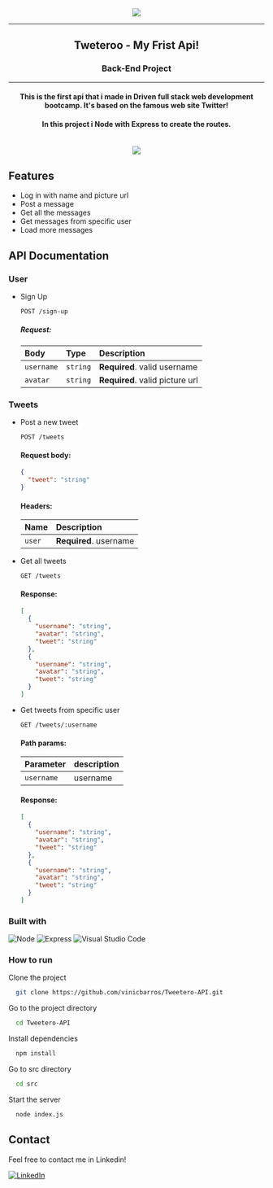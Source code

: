 <div align="center"><img src="https://i.imgur.com/LCHMDbI.png"></img></div>
<hr>
<h2 align=center>Tweteroo - My Frist Api!</h2>
<h3 align=center>Back-End Project</h3>
<hr>
<h4 align=center>This is the first api that i made in Driven full stack web development bootcamp. It's based on the famous web site Twitter!</h4>
<h4 align=center>In this project i Node with Express to create the routes.</h4>
<br>
<div align=center style="display:flex; justify-content: center; gap:5%">
    <img src="https://i.imgur.com/P02vAzP.png">
</div>

## Features

- Log in with name and picture url
- Post a message
- Get all the messages
- Get messages from specific user
- Load more messages

## API Documentation

### User

* Sign Up
  
  ```http
  POST /sign-up
  ```

  ##### Request:

  | Body       | Type     | Description                     |
  | :--------- | :------- | :------------------------------ |
  | `username` | `string` | **Required**. valid username    |
  | `avatar`   | `string` | **Required**. valid picture url |

### Tweets

* Post a new tweet

  ```http
  POST /tweets
  ```

  #### Request body:

  ```json
  {
    "tweet": "string"
  }
  ```

  #### Headers:

  | Name   | Description            |
  | :----- | :--------------------- |
  | `user` | **Required**. username |

* Get all tweets

  ```http
  GET /tweets
  ```

  #### Response:

  ```json
  [
    {
      "username": "string",
      "avatar": "string",
      "tweet": "string"
    },
    {
      "username": "string",
      "avatar": "string",
      "tweet": "string"
    }
  ]
  ```

* Get tweets from specific user

  ```http
  GET /tweets/:username
  ```

  #### Path params:

  | Parameter  | description |
  | :--------- | :---------- |
  | `username` | username    |

  #### Response:

  ```json
  [
    {
      "username": "string",
      "avatar": "string",
      "tweet": "string"
    },
    {
      "username": "string",
      "avatar": "string",
      "tweet": "string"
    }
  ]
  ```
  
 ### Built with

![Node](https://img.shields.io/badge/Node.js-339933?style=for-the-badge&logo=nodedotjs&logoColor=white)
![Express](https://img.shields.io/badge/Express.js-000000?style=for-the-badge&logo=express&logoColor=white)
![Visual Studio Code](https://img.shields.io/badge/Visual%20Studio%20Code-0078d7.svg?style=for-the-badge&logo=visual-studio-code&logoColor=white)

### How to run

Clone the project

```bash
  git clone https://github.com/vinicbarros/Tweetero-API.git
```

Go to the project directory

```bash
  cd Tweetero-API
```

Install dependencies

```bash
  npm install
```

Go to src directory

```bash
  cd src
```

Start the server

```bash
  node index.js
```

## Contact

Feel free to contact me in Linkedin!

[![LinkedIn][linkedin-shield]][linkedin-url]

<!-- MARKDOWN LINKS & IMAGES -->
<!-- https://www.markdownguide.org/basic-syntax/#reference-style-links -->

[linkedin-shield]: https://img.shields.io/badge/-LinkedIn-black.svg?style=for-the-badge&logo=linkedin&colorB=blue
[linkedin-url]: https://www.linkedin.com/in/ovinibarros/
